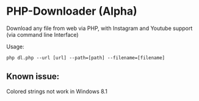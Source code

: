 # PHP-Downloader (Alpha)
Download any file from web via PHP, with Instagram and Youtube support (via command line Interface)

Usage:

```
php dl.php --url [url] --path=[path] --filename=[filename]
```


## Known issue:
Colored strings not work in Windows 8.1
